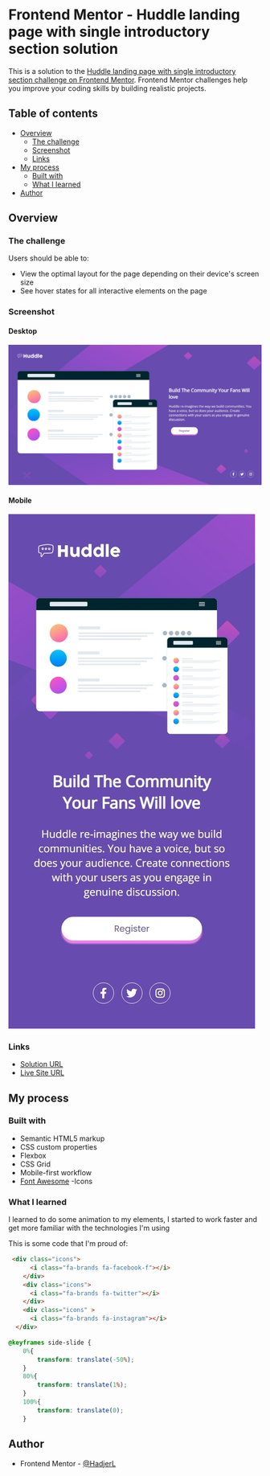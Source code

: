 # Frontend Mentor - Huddle landing page with single introductory section solution

This is a solution to the [Huddle landing page with single introductory section challenge on Frontend Mentor](https://www.frontendmentor.io/challenges/huddle-landing-page-with-a-single-introductory-section-B_2Wvxgi0). Frontend Mentor challenges help you improve your coding skills by building realistic projects. 

## Table of contents

- [Overview](#overview)
  - [The challenge](#the-challenge)
  - [Screenshot](#screenshot)
  - [Links](#links)
- [My process](#my-process)
  - [Built with](#built-with)
  - [What I learned](#what-i-learned)
- [Author](#author)


## Overview

### The challenge

Users should be able to:

- View the optimal layout for the page depending on their device's screen size
- See hover states for all interactive elements on the page

### Screenshot
#### Desktop
![](images/Web%20capture_22-10-2022_163847_127.0.0.1.jpeg)
#### Mobile
![](images/Web%20capture_22-10-2022_163946_127.0.0.1.jpeg)

### Links

- [Solution URL](https://github.com/HadjerL/frontend-Mentor-huddle-landing-page)
- [Live Site URL](https://hadjerl.github.io/frontend-Mentor-huddle-landing-page/)

## My process

### Built with

- Semantic HTML5 markup
- CSS custom properties
- Flexbox
- CSS Grid
- Mobile-first workflow
- [Font Awesome](https://fontawesome.com/) -Icons

### What I learned

I learned to do some animation to my elements, I started to work faster and get more familiar with the technologies I'm using

This is some code that I'm proud of:

```html
 <div class="icons">
      <i class="fa-brands fa-facebook-f"></i>
    </div>
    <div class="icons">
      <i class="fa-brands fa-twitter"></i>
    </div>
    <div class="icons" >
      <i class="fa-brands fa-instagram"></i>
  </div>
```
```css
@keyframes side-slide {
    0%{
        transform: translate(-50%);
    }
    80%{
        transform: translate(1%);
    }
    100%{
        transform: translate(0);
    }
```
## Author
- Frontend Mentor - [@HadjerL](https://www.frontendmentor.io/profile/HadjerL)
